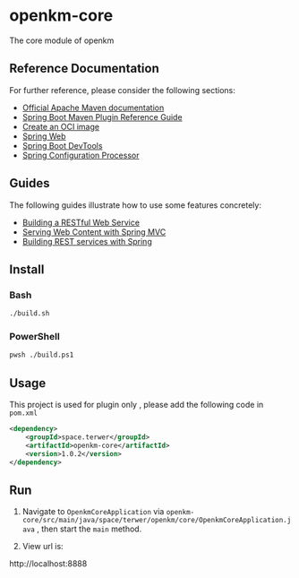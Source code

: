 # openkm-core

The core module of openkm

## Reference Documentation

For further reference, please consider the following sections:

* [Official Apache Maven documentation](https://maven.apache.org/guides/index.html)
* [Spring Boot Maven Plugin Reference Guide](https://docs.spring.io/spring-boot/docs/2.7.5/maven-plugin/reference/html/)
* [Create an OCI image](https://docs.spring.io/spring-boot/docs/2.7.5/maven-plugin/reference/html/#build-image)
* [Spring Web](https://docs.spring.io/spring-boot/docs/2.7.5/reference/htmlsingle/#web)
* [Spring Boot DevTools](https://docs.spring.io/spring-boot/docs/2.7.5/reference/htmlsingle/#using.devtools)
* [Spring Configuration Processor](https://docs.spring.io/spring-boot/docs/2.7.5/reference/htmlsingle/#appendix.configuration-metadata.annotation-processor)

## Guides

The following guides illustrate how to use some features concretely:

* [Building a RESTful Web Service](https://spring.io/guides/gs/rest-service/)
* [Serving Web Content with Spring MVC](https://spring.io/guides/gs/serving-web-content/)
* [Building REST services with Spring](https://spring.io/guides/tutorials/rest/)

## Install

### Bash

```bash
./build.sh
```

### PowerShell

```bash
pwsh ./build.ps1
```

## Usage

This project is used for plugin only , please add the following code in `pom.xml`

```xml
<dependency>
    <groupId>space.terwer</groupId>
    <artifactId>openkm-core</artifactId>
    <version>1.0.2</version>
</dependency>
```

## Run

1. Navigate to `OpenkmCoreApplication` via `openkm-core/src/main/java/space/terwer/openkm/core/OpenkmCoreApplication.java` , then start the `main` method.

2. View url is:

http://localhost:8888